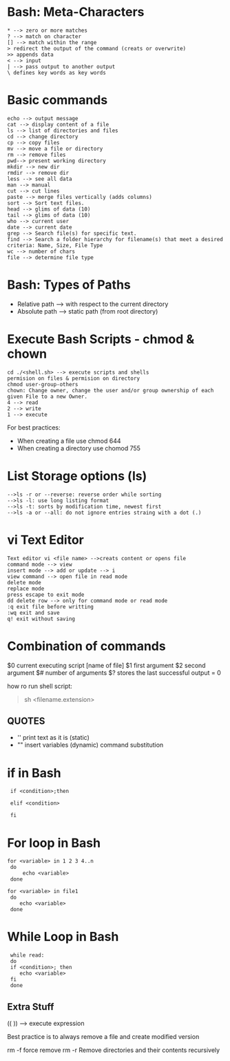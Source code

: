 ﻿# Bash: Meta-Characters
    * --> zero or more matches
	? --> match on character
	[] --> match within the range
	> redirect the output of the command (creats or overwrite)
	>> appends data
	< --> input
	| --> pass output to another output
	\ defines key words as key words

# Basic commands
    echo --> output message
	cat --> display content of a file
	ls --> list of directories and files
	cd --> change directory
	cp --> copy files 
	mv --> move a file or directory
	rm --> remove files
	pwd--> present working directory
	mkdir --> new dir
	rmdir --> remove dir
	less --> see all data
	man --> manual
	cut --> cut lines 
	paste --> merge files vertically (adds columns)
	sort --> Sort text files.
	head --> glims of data (10)
	tail --> glims of data (10)
	who --> current user
	date --> current date
	grep --> Search file(s) for specific text.
	find --> Search a folder hierarchy for filename(s) that meet a desired criteria: Name, Size, File Type
	wc --> number of chars
	file --> determine file type

# Bash: Types of Paths
 - Relative path --> with respect to the current directory
 - Absolute path --> static path (from root directory)

# Execute Bash Scripts - chmod & chown
    cd ./<shell.sh> --> execute scripts and shells
	permision on files & permision on directory
	chmod user-group-others
	chown: Change owner, change the user and/or group ownership of each given File to a new Owner.
	4 --> read
	2 --> write
	1 --> execute 
For best practices:
 - When creating a file use chmod 644
 - When creating a directory use
   chomod 755

# List Storage options (ls)
	-->ls -r or --reverse: reverse order while sorting
	-->ls -l: use long listing format
	-->ls -t: sorts by modification time, newest first
	-->ls -a or --all: do not ignore entries straing with a dot (.)

# vi Text Editor
    Text editor vi <file name> -->creats content or opens file
	command mode --> view
	insert mode --> add or update --> i
	view command --> open file in read mode
	delete mode
	replace mode
	press escape to exit mode
	dd delete row --> only for command mode or read mode
	:q exit file before writting
	:wq exit and save
	q! exit without saving

# Combination of commands

$0 current executing script [name of file]
$1 first argument
$2 second argument
$# number of arguments
$? stores the last successful output = 0

 how ro run shell script:
> sh <filename.extension>

## QUOTES

 - '' print text as it is (static)  
 - "" insert variables (dynamic) command substitution

# if in Bash

     if <condition>;then

	 elif <condition>

	 fi

 

# For loop in Bash

    for <variable> in 1 2 3 4..n
	 do
		 echo <variable>
	 done

	for <variable> in file1
	 do
		echo <variable>
	 done

# While Loop in Bash

     while read:
	 do
	 if <condition>; then
		echo <variable>
	 fi
	 done

## Extra Stuff

 ((  )) --> execute expression

 Best practice is to always remove a file and create modified version

 rm -f force remove
 rm -r Remove directories and their contents recursively
